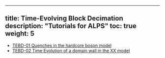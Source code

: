 
---
title: Time-Evolving Block Decimation
description: "Tutorials for ALPS"
toc: true
weight: 5
---

- [TEBD-01 Quenches in the hardcore boson model](tebd01)
- [TEBD-02 Time Evolution of a domain wall in the XX model](tebd02)






